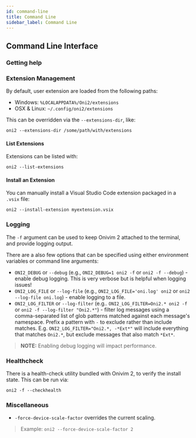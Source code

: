 ```yaml
---
id: command-line
title: Command Line
sidebar_label: Command Line
---
```


## Command Line Interface

### Getting help

### Extension Management

By default, user extension are loaded from the following paths:

- Windows: `%LOCALAPPDATA%/Oni2/extensions` 
- OSX & Linux: `~/.config/oni2/extensions`

This can be overridden via the `--extensions-dir`, like:

```
oni2 --extensions-dir /some/path/with/extensions
```

#### List Extensions

Extensions can be listed with:
```
oni2 --list-extensions
```

#### Install an Extension

You can manually install a Visual Studio Code extension packaged in a `.vsix` file:

```
oni2 --install-extension myextension.vsix
```

### Logging

The `-f` argument can be used to keep Onivim 2 attached to the terminal,
and provide logging output.

There are a also few options that can be specified using either environment variables or command line arguments:
- `ONI2_DEBUG` or `--debug` (e.g., `ONI2_DEBUG=1 oni2 -f` or `oni2 -f --debug`) - enable debug logging. This is very verbose but is helpful when logging issues!
- `ONI2_LOG_FILE` or `--log-file` (e.g., `ONI2_LOG_FILE='oni.log' oni2` or `oni2 --log-file oni.log`) - enable logging to a file.
- `ONI2_LOG_FILTER` or `--log-filter` (e.g.. `ONI2_LOG_FILTER=Oni2.* oni2 -f` or `oni2 -f --log-filter "Oni2.*"`) - filter log messages using a comma-separated list of glob patterns matched against each message's namespace. Prefix a pattern with `-` to exclude rather than include matches. E.g. `ONI2_LOG_FILTER="Oni2.*, -*Ext*"` will include everything that matches `Oni2.*`, but exclude messages that also match `*Ext*`.

> __NOTE:__ Enabling debug logging will impact performance.

### Healthcheck

There is a health-check utility bundled with Onivim 2, to verify the install
state. This can be run via:

```
oni2 -f --checkhealth
```

### Miscellaneous

- `-force-device-scale-factor` overrides the current scaling. 

> Example: `oni2 --force-device-scale-factor 2`
